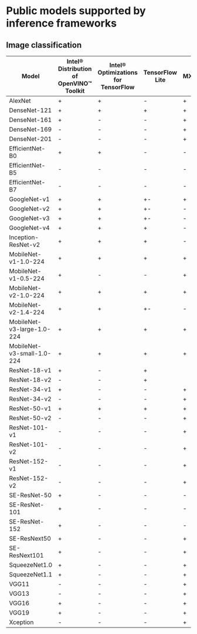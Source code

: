 # Public models supported by inference frameworks

## Image classification

Model | Intel® Distribution of OpenVINO™ Toolkit | Intel® Optimizations for TensorFlow | TensorFlow Lite | MXNet |
-|-|-|-|-|
AlexNet|+|+|-|+|
DenseNet-121|+|+|+|+|
DenseNet-161|+|-|-|+|
DenseNet-169|-|-|-|+|
DenseNet-201|-|-|-|+|
EfficientNet-B0|+|+|-|-|
EfficientNet-B5|-|-|-|-|
EfficientNet-B7|-|-|-|-|
GoogleNet-v1|+|+|+-|+|
GoogleNet-v2|+|+|+-|-|
GoogleNet-v3|+|+|+-|-|
GoogleNet-v4|+|+|+|-|
Inception-ResNet-v2|+|+|+|-|
MobileNet-v1-1.0-224|+|+|+|+|
MobileNet-v1-0.5-224|+|-|-|+|
MobileNet-v2-1.0-224|+|+|+|+|
MobileNet-v2-1.4-224|+|+|+-|-|
MobileNet-v3-large-1.0-224|+|+|+|+|
MobileNet-v3-small-1.0-224|+|+|+|+|
ResNet-18-v1|+|-|+|
ResNet-18-v2|-|-|+|
ResNet-34-v1|+|-|-|+|
ResNet-34-v2|-|-|-|+|
ResNet-50-v1|+|+|+|+|
ResNet-50-v2|-|-|-|+|
ResNet-101-v1|-|-|-|+|
ResNet-101-v2|-|-|-|+|
ResNet-152-v1|-|-|-|+|
ResNet-152-v2|-|-|-|+|
SE-ResNet-50|+|-|-|-|
SE-ResNet-101|+|-|-|-|
SE-ResNet-152|+|-|-|-|
SE-ResNext50|+|-|-|+|
SE-ResNext101|+|-|-|+|
SqueezeNet1.0|+|-|-|+|
SqueezeNet1.1|+|-|-|+|
VGG11|-|-|-|+|
VGG13|-|-|-|+|
VGG16|+|-|-|+|
VGG19|+|-|-|+|
Xception|-|-|-|+|

